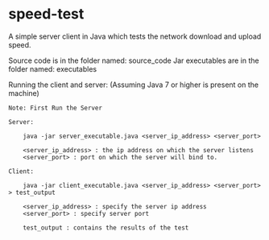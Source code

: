 # speed-test
A simple server client in Java which tests the network download and upload speed.

Source code is in the folder named: source_code
Jar executables are in the folder named: executables

Running the client and server:
(Assuming Java 7 or higher is present on the machine)

	Note: First Run the Server

	Server:

		java -jar server_executable.java <server_ip_address> <server_port>

		<server_ip_address> : the ip address on which the server listens
		<server_port> : port on which the server will bind to.

	Client:

		java -jar client_executable.java <server_ip_address> <server_port> > test_output

		<server_ip_address> : specify the server ip address
		<server_port> : specify server port

		test_output : contains the results of the test
